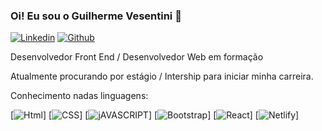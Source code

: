 ### Oi! Eu sou o Guilherme Vesentini 👋

[![Linkedin](https://img.shields.io/badge/LinkedIn-0077B5?style=for-the-badge&logo=linkedin&logoColor=white)](https://www.linkedin.com/in/guilhermevesentini/)
[![Github](https://img.shields.io/badge/GitHub-100000?style=for-the-badge&logo=github&logoColor=white)](https://github.com/guilhermevesentini)

Desenvolvedor Front End / Desenvolvedor Web em formação

Atualmente procurando por estágio / Intership para iniciar minha carreira.

Conhecimento nadas linguagens:

[![Html](https://img.shields.io/badge/HTML-239120?style=for-the-badge&logo=html5&logoColor=white****)]
[![CSS](https://img.shields.io/badge/CSS-239120?&style=for-the-badge&logo=css3&logoColor=white)]
[![jAVASCRIPT](https://img.shields.io/badge/JavaScript-F7DF1E?style=for-the-badge&logo=javascript&logoColor=black)]
[![Bootstrap](https://img.shields.io/badge/Bootstrap-563D7C?style=for-the-badge&logo=bootstrap&logoColor=white)]
[![React](https://img.shields.io/badge/React-20232A?style=for-the-badge&logo=react&logoColor=61DAFB)]
[![Netlify](https://img.shields.io/badge/Netlify-00C7B7?style=for-the-badge&logo=netlify&logoColor=white)]

